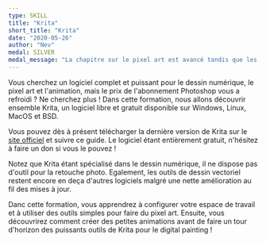 ```yaml
---
type: SKILL
title: "Krita"
short_title: "Krita"
date: "2020-05-26"
author: "Nev"
medal: SILVER
medal_message: "La chapitre sur le pixel art est avancé tandis que les autres sont en cours d'écriture. [Voir l'avancement](https://github.com/gamedevalliance/fairedesjeux.fr/issues/5)"
---
```


Vous cherchez un logiciel complet et puissant pour le dessin numérique, le pixel art et l'animation, mais le prix de l'abonnement Photoshop vous a refroidi ? Ne cherchez plus ! Dans cette formation, nous allons découvrir ensemble Krita, un logiciel libre et gratuit disponible sur Windows, Linux, MacOS et BSD.

Vous pouvez dès à présent télécharger la dernière version de Krita sur le [site officiel](https://krita.org/) et suivre ce guide. Le logiciel étant entièrement gratuit, n'hésitez à faire un don si vous le pouvez !

Notez que Krita étant spécialisé dans le dessin numérique, il ne dispose pas d'outil pour la retouche photo. Egalement, les outils de dessin vectoriel restent encore en deça d'autres logiciels malgré une nette amélioration au fil des mises à jour.

Danc cette formation, vous apprendrez à configurer votre espace de travail et à utiliser des outils simples pour faire du pixel art. Ensuite, vous découvrirez comment créer des petites animations avant de faire un tour d'horizon des puissants outils de Krita pour le digital painting !
